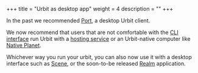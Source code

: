 +++
title = "Urbit as desktop app"
weight = 4
description = ""
+++

In the past we recommended [Port](https://github.com/urbit/port/releases), a desktop Urbit client.

We now recommend that users that are not comfortable with the [CLI interface](/getting-started/cli) run Urbit with a [hosting service](getting-started/hosted) or an Urbit-native computer like [Native Planet](https://www.nativeplanet.io/).

Whichever way you run your urbit, you can also now use it with a desktop interface such as [Scene](https://tirrel.io/scene/index.html), or the soon-to-be released [Realm](https://www.holium.com/) application.
